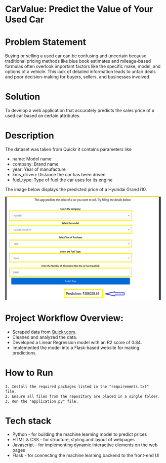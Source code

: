 # CarValue: Predict the Value of Your Used Car
# Problem Statement
Buying or selling a used car can be confusing and uncertain because traditional pricing methods like blue book estimates and mileage-based formulas often overlook important factors like the specific make, model, and options of a vehicle. This lack of detailed information leads to unfair deals and poor decision-making for buyers, sellers, and businesses involved. 


# Solution
To develop a web application that accurately predicts the sales price of a used car based on certain attributes.

# Description
The dataset was taken from Quickr it contains parameters like
* name: Model name
* company: Brand name
* year: Year of manufacture
* kms_driven: Distance the car has been driven
* fuel_type: Type of fuel the car uses for its engine

The image below displays the predicted price of a Hyundai Grand i10.

![Sample Predicted Car Price](https://github.com/mdsajeer007/Machine-Learning-Projects/blob/main/CarValue%3A%20Predict%20the%20Value%20of%20Your%20Used%20Car/predict.png)



# Project Workflow Overview:

* Scraped data from [Quickr.com](https://www.quikr.com/).
* Cleaned and analyzed the data.
* Developed a Linear Regression model with an R2 score of 0.84.
* Implemented the model into a Flask-based website for making predictions.

# How to Run
    1. Install the required packages listed in the "requirements.txt" file.
    2. Ensure all files from the repository are placed in a single folder.
    3. Run the "application.py" file.

# Tech stack
* Python - for building the machine learning model to predict prices
* HTML & CSS - for structure, styling and layout of webpages
* Javascript - for implementing dynamic interactive elements on the web pages
* Flask - for connecting the machine learning backend to the front-end UI
